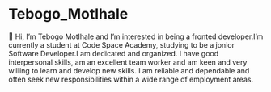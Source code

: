 # Tebogo_Motlhale

👋 Hi, I’m Tebogo Motlhale and I’m interested in being a fronted developer.I’m currently a student at Code Space Academy,
studying to be a jonior Software Developer.I am dedicated and organized. I have good interpersonal
skills, am an excellent team worker and am keen and very
willing to learn and develop new skills. I am reliable and
dependable and often seek new responsibilities within a
wide range of employment areas.
